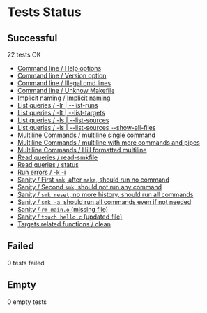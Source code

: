 # Tests Status

## Successful

   22 tests OK

  - [Command line / Help options](testrec.md#)
  - [Command line / Version option](testrec.md#)
  - [Command line / Illegal cmd lines](testrec.md#)
  - [Command line / Unknow Makefile](testrec.md#)
  - [Implicit naming / Implicit naming](testrec.md#)
  - [List queries / -lr | --list-runs](testrec.md#)
  - [List queries / -lt | --list-targets](testrec.md#)
  - [List queries / -ls | --list-sources](testrec.md#)
  - [List queries / -ls | --list-sources --show-all-files](testrec.md#)
  - [Multiline Commands / multiline single command](testrec.md#)
  - [Multiline Commands / multiline with more commands and pipes](testrec.md#)
  - [Multiline Commands / Hill formatted multiline](testrec.md#)
  - [Read queries / read-smkfile](testrec.md#)
  - [Read queries / status](testrec.md#)
  - [Run errors / -k -i](testrec.md#)
  - [Sanity / First `smk`, after `make`, should run no command](testrec.md#)
  - [Sanity / Second `smk`, should not run any command](testrec.md#)
  - [Sanity / `smk reset`, no more history, should run all commands](testrec.md#)
  - [Sanity / `smk -a`, should run all commands even if not needed](testrec.md#)
  - [Sanity / `rm main.o` (missing file)](testrec.md#)
  - [Sanity / `touch hello.c` (updated file)](testrec.md#)
  - [Targets related functions / clean](testrec.md#)

## Failed

   0 tests failed


## Empty

   0 empty tests

